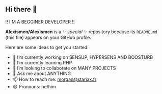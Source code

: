 ## Hi there 👋

!! I'M A BEGGINER DEVELOPER !!


**Alexismcn/Alexismcn** is a ✨ _special_ ✨ repository because its `README.md` (this file) appears on your GitHub profile.

Here are some ideas to get you started:

- 🔭 I’m currently working on SENSUP, HYPERSENS AND BOOSTURB
- 🌱 I’m currently learning PHP
- 👯 I’m looking to collaborate on MANY PROJECTS
- 💬 Ask me about ANYTHING
- 📫 How to reach me: morgan@stariax.fr
- 😄 Pronouns: he/him

